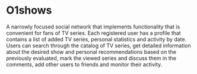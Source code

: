 # O1shows
A narrowly focused social network that implements
functionality that is convenient for fans of TV series. Each
registered user has a profile
that contains a list of added TV series,
personal statistics and activity by date.
Users can search through the catalog
of TV series, get detailed information about the desired
show and personal recommendations based on the previously
evaluated, mark the viewed series and discuss
them in the comments, add other users to
friends and monitor their activity.
